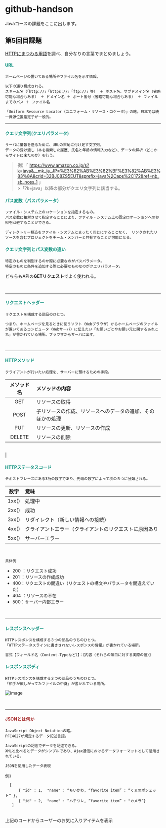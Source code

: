 # github-handson
Javaコースの課題をここに出します。

## 第5回目課題
  <u>HTTPにまつわる用語</u>を調べ、自分なりの言葉でまとめましょう。
  

#### <font color="0c907d">URL</font>
    ホームページの置いてある場所やファイル名を示す情報。
    
    以下の通り構成される。
    スキーム名（「http://」「https://」「ftp://」等） ＋ ホスト名、サブドメイン名（省略可能な場合もある） ＋ ドメイン名 ＋ ポート番号（省略可能な場合もある） ＋ ファイルまでのパス ＋ ファイル名
    
    「Uniform Resource Locator（ユニフォーム・リソース・ロケータ）」の略。日本では統一資源位置指定子が一般的。    

***

#### <font color="0c907d">クエリ文字列(クエリパラメータ)</font>
    サーバに情報を送るために、URLの末尾に付け足す文字列。
    データの受け渡し（本を検索した履歴、氏名と年齢の情報入力など）、データの解析（どこからサイトに来たのか）を行う。

>例）「 https://www.amazon.co.jp/s?k=java&__mk_ja_JP=%E3%82%AB%E3%82%BF%E3%82%AB%E3%83%8A&crid=32BJ08ZS5EUT&sprefix=java%2Caps%2C172&ref=nb_sb_noss_1 」<br>
    >「?k=java」以降の部分がクエリ文字列に該当する。
    
    
#### <font color="0c907d">パス変数（パスパラメータ）</font>
    ファイル・システム上のロケーションを指定するもの。 
    パス変数に相対させて指定することにより、ファイル・システム上の固定ロケーションへの参照を回避することができる。

    ディレクトリー構造をファイル・システムとまったく同じにすることなく、 リンクされたリソースを含むプロジェクトをチーム・メンバーと共有することが可能になる。

    
#### <font color="0c907d">クエリ文字列とパス変数の違い</font>
    特定のものを判別するのか際に必要なのがパスパラメータ。
    特定のものに条件を追加する際に必要なものなのがクエリパラメータ。
どちらもAPIの**GETリクエスト**でよく使われる。

<br>

***

#### <font color="0c907d">リクエストヘッダー</font>
    リクエストを構成する部品のひとつ。
    
    つまり、ホームページを見るときに使うソフト（Webブラウザ）からホームページのファイルが置いてあるコンピュータ（Webサーバ）に伝えたい「お願いごとやお願い元に関するあれこれ」が書かれている場所。ブラウザからサーバに出す。

<br>

***

#### <font color="0c907d">HTTPメソッド</font>
    クライアントが行いたい処理を、サーバーに預けるための手段。
|メソッド名 | メソッドの内容  |
|:-------:|:-----------------------------------------------|
|GET      | リソースの取得                                      |
|POST     | 子リソースの作成、リソースへのデータの追加、そのほかの処理 |
|PUT      | リソースの更新、リソースの作成                         |
|DELETE   | リソースの削除     

</br>                                 |
    

#### <font color="0c907d">HTTPステータスコード</font>
    テキストフレーズにある3桁の数字であり、先頭の数字によって次の５つに分類される。

|数字   | 意味　　　　|
|:-------:|:-----------|
| 1xx()| 処理中|
| 2xx()| 成功|
| 3xx()| リダイレクト（新しい情報への接続）|
| 4xx()| クライアントエラー（クライアントのリクエストに原因あり|
| 5xx()| サーバーエラー|
</br>


`具体例`
- 200 ：リクエスト成功
- 201 ：リソースの作成成功
- 400：リクエストの間違い（リクエストの構文やパラメータを間違えていた）
- 404 ：リソースの不在
- 500：サーバー内部エラー

<br>

***

#### <font color="0c907d">レスポンスヘッダー</font>
    HTTPレスポンスを構成する３つの部品のうちのひとつ。
    「HTTPステータスラインに書ききれないレスポンスの情報」が書かれている場所。
    
    書式【フィールド名（Content-Typeなど）】：【内容（それらの項目に対する実際の値）】

#### <font color="0c907d">レスポンスボディ</font>
    HTTPレスポンスを構成する３つの部品のうちのひとつ。
    「相手が欲しがってたファイルの中身」が書かれている場所。


![image](![HTTPレスポンス](https://github.com/teddypr/github-handson/assets/167724830/94177e96-2467-40bc-847b-8fba6c4a3f32))

<br>

***

#### <font color="brown">JSONとは何か</font>
    JavaScript Object Notationの略。
    PFC4627が規定するデータ記述言語。
    
    JavaScriptの記法でデータを記述できる。
    XMLと比べるとデータがシンプルであり、Ajax通信におけるデータフォーマットとして活用されている。

`JSONを使用したデータ表現`</br>

例) 

```"UserInfo" :
  [
      { "id" : 1,  "name" : “ちいかわ, “favorite item” : “くまのポシェット” },
      { "id" : 2,  "name" : “ハチワレ, “favorite item” : "カメラ”}
   ] 
```
</br> 上記のコードからユーザーのお気に入りアイテムを表示


